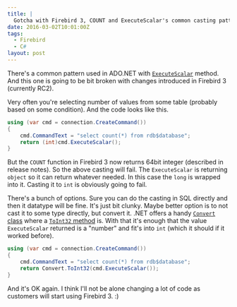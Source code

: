 ```yaml
---
title: |
  Gotcha with Firebird 3, COUNT and ExecuteScalar's common casting pattern
date: 2016-03-02T10:01:00Z
tags:
  - Firebird
  - C#
layout: post
---
```

There's a common pattern used in ADO.NET with [`ExecuteScalar`][1] method. And this one is going to be bit broken with changes introduced in Firebird 3 (currently RC2).

Very often you're selecting number of values from some table (probably based on some condition). And the code looks like this.

<!-- excerpt -->

```csharp
using (var cmd = connection.CreateCommand())
{
	cmd.CommandText = "select count(*) from rdb$database";
	return (int)cmd.ExecuteScalar();
}
```

But the `COUNT` function in Firebird 3 now returns 64bit integer (described in release notes). So the above casting will fail. The `ExecuteScalar` is returning `object` so it can return whatever needed. In this case the `long` is wrapped into it. Casting it to `int` is obviously going to fail.

There's a bunch of options. Sure you can do the casting in SQL directly and then it datatype will be fine. It's just bit clunky. Maybe better option is to not cast it to some type directly, but convert it. .NET offers a handy [`Convert` class][2] where a [`ToInt32` method][3] is. With that it's enough that the value `ExecuteScalar` returned is a "number" and fit's into `int` (which it should if it worked before).

```csharp
using (var cmd = connection.CreateCommand())
{
	cmd.CommandText = "select count(*) from rdb$database";
	return Convert.ToInt32(cmd.ExecuteScalar());
}
```

And it's OK again. I think I'll not be alone changing a lot of code as customers will start using Firebird 3. :)

[1]: https://msdn.microsoft.com/en-us/library/system.data.common.dbcommand.executescalar(v=vs.110).aspx
[2]: https://msdn.microsoft.com/en-us/library/system.convert(v=vs.110).aspx
[3]: https://msdn.microsoft.com/en-us/library/23511zys(v=vs.110).aspx